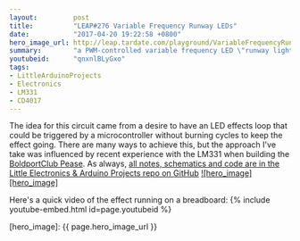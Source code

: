 ```yaml
---
layout:         post
title:          "LEAP#276 Variable Frequency Runway LEDs"
date:           "2017-04-20 19:22:58 +0800"
hero_image_url: http://leap.tardate.com/playground/VariableFrequencyRunwayLEDs/assets/VariableFrequencyRunwayLEDs_build.jpg
summary:        "a PWM-controlled variable frequency LED \"runway lights\" effect using the LM331 and CD4017"
youtubeid:      "qnxnlBLyGxo"
tags:
- LittleArduinoProjects
- Electronics
- LM331
- CD4017
---
```


The idea for this circuit came from a desire to have an LED effects loop that could be triggered by a microcontroller
without burning cycles to keep the effect going.
There are many ways to achieve this, but the approach I've take was influenced by recent experience with the LM331
when building the [BoldportClub Pease](https://github.com/tardate/LittleArduinoProjects/tree/master/BoldportClub/Pease).
As always, [all notes, schematics and code are in the Little Electronics & Arduino Projects repo on GitHub][project]
[![hero_image][hero_image]][project]

Here's a quick video of the effect running on a breadboard:
{% include youtube-embed.html id=page.youtubeid %}

[leap]: http://leap.tardate.com
[project]: https://github.com/tardate/LittleArduinoProjects/tree/master/playground/VariableFrequencyRunwayLEDs
[hero_image]: {{ page.hero_image_url }}
